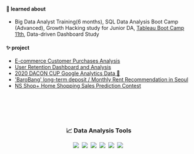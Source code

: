 <br> </br>
#### 🌱 learned about
- Big Data Analyst Training(6 months), SQL Data Analysis Boot Camp (Advanced), Growth Hacking study for Junior DA, [Tableau Boot Camp 11th](https://github.com/soojeong-DA/BI/tree/master/Tableau%20%E1%84%89%E1%85%B5%E1%86%AB%E1%84%87%E1%85%A7%E1%86%BC%E1%84%92%E1%85%AE%E1%86%AB%E1%84%85%E1%85%A7%E1%86%AB%E1%84%89%E1%85%A9%2011%E1%84%80%E1%85%B5), Data-driven Dashboard Study


#### ✨ project
- [E-commerce Customer Purchases Analysis](https://github.com/soojeong-DA/SideProject/tree/master/e-commerce%20%E1%84%80%E1%85%A9%E1%84%80%E1%85%A2%E1%86%A8%20%E1%84%80%E1%85%AE%E1%84%86%E1%85%A2%20%E1%84%83%E1%85%A6%E1%84%8B%E1%85%B5%E1%84%90%E1%85%A5%20%E1%84%87%E1%85%AE%E1%86%AB%E1%84%89%E1%85%A5%E1%86%A8)
-  [User Retention Dashboard and Analysis](https://github.com/soojeong-DA/SideProject/tree/master/%EC%9C%A0%EC%A0%80%20%ED%96%89%EB%8F%99%20%EB%B6%84%EC%84%9D%20%EB%B0%8F%20%EC%8B%9C%EA%B0%81%ED%99%94)
-  [2020 DACON CUP Google Analytics Data 🥉](https://github.com/soojeong-DA/2020_DACON_CUP)
-  ['BaroBang' long-term deposit / Monthly Rent Recommendation in Seoul](https://github.com/soojeong-DA/BaroBang_project)
-  [NS Shop+ Home Shopping Sales Prediction Contest](https://github.com/soojeong-DA/Big_contest_2020)

<br> </br>
---

<h3 align="center"> 📈 Data Analysis Tools </h3>

<p align="center">
  <img src="https://img.shields.io/badge/Python-3776AB?style=flat-square&logo=Python&logoColor=white"/></a>&nbsp 
  <img src="https://img.shields.io/badge/Jupyter-F37626?style=flat-square&logo=Jupyter&logoColor=white"/></a>&nbsp 
<!--  <img src="https://img.shields.io/badge/R-276DC3?style=flat-square&logo=R&logoColor=white"/></a>&nbsp -->
<img src="https://img.shields.io/badge/MySQL-4479A1?style=flat-square&logo=MySQL&logoColor=white"/></a>&nbsp 
  <img src="https://img.shields.io/badge/PostgreSQL-4169E1?style=flat-square&logo=PostgreSQL&logoColor=white"/></a>&nbsp 
  <img src="https://img.shields.io/badge/Tableau-E97627?style=flat-square&logo=Tableau&logoColor=white"/></a>&nbsp 
    <img src="https://img.shields.io/badge/Google Analytics-E37400?style=flat-square&logo=GoogleAnalytics&logoColor=white"/></a>&nbsp 
</p>

